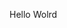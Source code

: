 Hello Wolrd
























































































































































































































































































































































































































































































































































































































































































